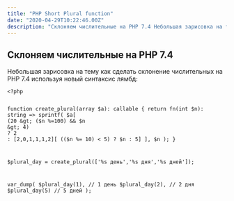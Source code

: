 ```yaml
---
title: "PHP Short Plural function"
date: "2020-04-29T10:22:46.00Z"
description: "Склоняем числительные на PHP 7.4 Небольшая зарисовка на тему как сделать склонение числительных на PHP 7.4 используя новый синта"
---
```


<h2 id="-php-7-4">Склоняем числительные на PHP 7.4</h2><p>Небольшая зарисовка на тему как сделать склонение числительных на PHP 7.4 используя новый синтаксис лямбд:</p><pre><code class="language-php">&lt;?php

function create_plural(array $a): callable
{
    return fn(int $n): string =&gt; sprintf(
        $a[
            (20 &gt; ($n %=100) &amp;&amp; $n &gt; 4)
                ? 2
                : [2,0,1,1,1,2][ (($n %= 10) &lt; 5) ? $n : 5]
        ], $n
    );
}


$plural_day = create_plural(['%s день','%s дня','%s дней']);

var_dump(
	$plural_day(1), // 1 день
	$plural_day(2), // 2 дня
	$plural_day(5)  // 5 дней
);

</code></pre>

